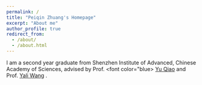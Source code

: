 ```yaml
---
permalink: /
title: "Peiqin Zhuang's Homepage"
excerpt: "About me"
author_profile: true
redirect_from: 
  - /about/
  - /about.html
---
```


I am a second year graduate from Shenzhen Institute of Advanced, Chinese Academy of Sciences, advised by Prof.
<font color="blue>
             <a href="http://mmlab.siat.ac.cn/yuqiao/">Yu Qiao</a>
                                                      </font>
and Prof.
<font color="blue">
                  <a href="http://english.siat.cas.cn/SI2017/IAIT2017/RC1/CPE_20513/Researchers1/201707/t20170727_181385.html">Yali Wang</a>
                                                                                                                              </font>.


